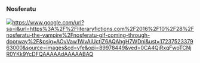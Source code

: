 ### Nosferatu

![](link)https://www.google.com/url?sa=i&url=https%3A%2F%2Fliteraryfictions.com%2F2016%2F10%2F28%2Fnosferatu-the-vampire%2Fnosferatu-gif-coming-through-doorway%2F&psig=AOvVaw1WvAiUctjZ6AQAhgH7WDni&ust=1723752337963000&source=images&cd=vfe&opi=89978449&ved=0CA4QjRxqFwoTCNjR0YKk9YcDFQAAAAAdAAAAABAQ

<!--
**RenatinhaXpp/RenatinhaXpp** is a ✨ _special_ ✨ repository because its `README.md` (this file) appears on your GitHub profile.

Here are some ideas to get you started:

- 🔭 I’m currently working on ...
- 🌱 I’m currently learning ...
- 👯 I’m looking to collaborate on ...
- 🤔 I’m looking for help with ...
- 💬 Ask me about ...
- 📫 How to reach me: ...
- 😄 Pronouns: ...
- ⚡ Fun fact: ...
-->
